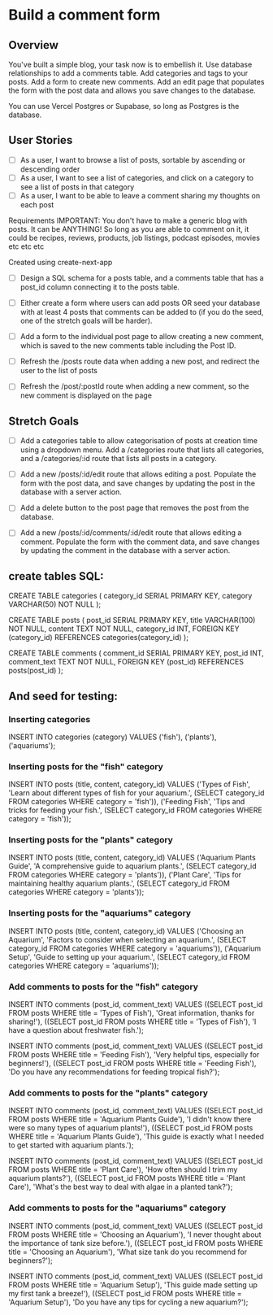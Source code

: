 # Build a comment form

## Overview
You've built a simple blog, your task now is to embellish it. Use database relationships to add a comments table. Add categories and tags to your posts. Add a form to create new comments. Add an edit page that populates the form with the post data and allows you save changes to the database.

You can use Vercel Postgres or Supabase, so long as Postgres is the database.

## User Stories
- [ ] As a user, I want to browse a list of posts, sortable by ascending or descending order
- [ ] As a user, I want to see a list of categories, and click on a category to see a list of posts in that category
- [ ] As a user, I want to be able to leave a comment sharing my thoughts on each post

Requirements
IMPORTANT: You don't have to make a generic blog with posts. It can be ANYTHING! So long as you are able to comment on it, it could be recipes, reviews, products, job listings, podcast episodes, movies etc etc etc

Created using create-next-app

- [ ] Design a SQL schema for a posts table, and a comments table that has a post_id column connecting it to the posts table.

- [ ] Either create a form where users can add posts OR seed your database with at least 4 posts that comments can be added to (if you do the seed, one of the stretch goals will be harder).

- [ ] Add a form to the individual post page to allow creating a new comment, which is saved to the new comments table including the Post ID.

- [ ] Refresh the /posts route data when adding a new post, and redirect the user to the list of posts

- [ ] Refresh the /post/:postId route when adding a new comment, so the new comment is displayed on the page

## Stretch Goals

- [ ] Add a categories table to allow categorisation of posts at creation time using a dropdown menu. Add a /categories route that lists all categories, and a /categories/:id route that lists all posts in a category.

- [ ] Add a new /posts/:id/edit route that allows editing a post. Populate the form with the post data, and save changes by updating the post in the database with a server action.

- [ ] Add a delete button to the post page that removes the post from the database.

- [ ] Add a new /posts/:id/comments/:id/edit route that allows editing a comment. Populate the form with the comment data, and save changes by updating the comment in the database with a server action.


## create tables SQL:

CREATE TABLE categories (
    category_id SERIAL PRIMARY KEY,
    category VARCHAR(50) NOT NULL
);

CREATE TABLE posts (
    post_id SERIAL PRIMARY KEY,
    title VARCHAR(100) NOT NULL,
    content TEXT NOT NULL,
    category_id INT,
    FOREIGN KEY (category_id) REFERENCES categories(category_id)
);

CREATE TABLE comments (
    comment_id SERIAL PRIMARY KEY,
    post_id INT,
    comment_text TEXT NOT NULL,
    FOREIGN KEY (post_id) REFERENCES posts(post_id)
);

## And seed for testing:

### Inserting categories
INSERT INTO categories (category) VALUES ('fish'), ('plants'), ('aquariums');

### Inserting posts for the "fish" category
INSERT INTO posts (title, content, category_id) 
VALUES 
('Types of Fish', 'Learn about different types of fish for your aquarium.', (SELECT category_id FROM categories WHERE category = 'fish')),
('Feeding Fish', 'Tips and tricks for feeding your fish.', (SELECT category_id FROM categories WHERE category = 'fish'));

### Inserting posts for the "plants" category
INSERT INTO posts (title, content, category_id) 
VALUES 
('Aquarium Plants Guide', 'A comprehensive guide to aquarium plants.', (SELECT category_id FROM categories WHERE category = 'plants')),
('Plant Care', 'Tips for maintaining healthy aquarium plants.', (SELECT category_id FROM categories WHERE category = 'plants'));

### Inserting posts for the "aquariums" category
INSERT INTO posts (title, content, category_id) 
VALUES 
('Choosing an Aquarium', 'Factors to consider when selecting an aquarium.', (SELECT category_id FROM categories WHERE category = 'aquariums')),
('Aquarium Setup', 'Guide to setting up your aquarium.', (SELECT category_id FROM categories WHERE category = 'aquariums'));

### Add comments to posts for the "fish" category
INSERT INTO comments (post_id, comment_text) 
VALUES 
((SELECT post_id FROM posts WHERE title = 'Types of Fish'), 'Great information, thanks for sharing!'),
((SELECT post_id FROM posts WHERE title = 'Types of Fish'), 'I have a question about freshwater fish.');

INSERT INTO comments (post_id, comment_text) 
VALUES 
((SELECT post_id FROM posts WHERE title = 'Feeding Fish'), 'Very helpful tips, especially for beginners!'),
((SELECT post_id FROM posts WHERE title = 'Feeding Fish'), 'Do you have any recommendations for feeding tropical fish?');

### Add comments to posts for the "plants" category
INSERT INTO comments (post_id, comment_text) 
VALUES 
((SELECT post_id FROM posts WHERE title = 'Aquarium Plants Guide'), 'I didn't know there were so many types of aquarium plants!'),
((SELECT post_id FROM posts WHERE title = 'Aquarium Plants Guide'), 'This guide is exactly what I needed to get started with aquarium plants.');

INSERT INTO comments (post_id, comment_text) 
VALUES 
((SELECT post_id FROM posts WHERE title = 'Plant Care'), 'How often should I trim my aquarium plants?'),
((SELECT post_id FROM posts WHERE title = 'Plant Care'), 'What's the best way to deal with algae in a planted tank?');

### Add comments to posts for the "aquariums" category
INSERT INTO comments (post_id, comment_text) 
VALUES 
((SELECT post_id FROM posts WHERE title = 'Choosing an Aquarium'), 'I never thought about the importance of tank size before.'),
((SELECT post_id FROM posts WHERE title = 'Choosing an Aquarium'), 'What size tank do you recommend for beginners?');

INSERT INTO comments (post_id, comment_text) 
VALUES 
((SELECT post_id FROM posts WHERE title = 'Aquarium Setup'), 'This guide made setting up my first tank a breeze!'),
((SELECT post_id FROM posts WHERE title = 'Aquarium Setup'), 'Do you have any tips for cycling a new aquarium?');
